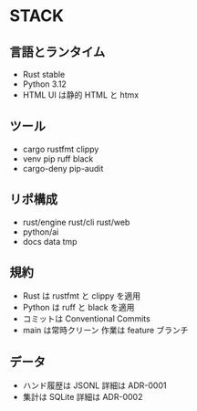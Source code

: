 # STACK

## 言語とランタイム
- Rust stable
- Python 3.12
- HTML UI は静的 HTML と htmx

## ツール
- cargo rustfmt clippy
- venv pip ruff black
- cargo-deny pip-audit

## リポ構成
- rust/engine rust/cli rust/web
- python/ai
- docs data tmp

## 規約
- Rust は rustfmt と clippy を適用
- Python は ruff と black を適用
- コミットは Conventional Commits
- main は常時クリーン 作業は feature ブランチ

## データ
- ハンド履歴は JSONL 詳細は ADR-0001
- 集計は SQLite 詳細は ADR-0002
